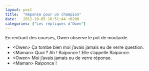 ```yaml
---
layout: post
title:  "Réponse pour un champion"
date:   2012-10-05 16:51:44 +0200
categories: ["Les répliques d’Owen"]
---
```


En rentrant des courses, Owen observe le pot de moutarde.

-   \<Owen\> Ça tombe bien moi j’avais jamais eu de verre question.
-   \<Maman\> Quoi ? Ah ! Raiponce ! Elle s’appelle Raiponce.
-   \<Owen\> Moi j’avais jamais eu de verre réponse.
-   \<Maman\> Raiponce !
